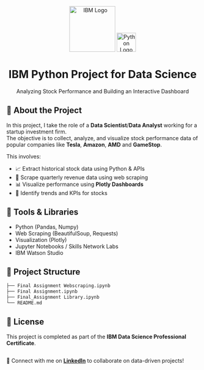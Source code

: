 <p align="center">
  <img src="https://upload.wikimedia.org/wikipedia/commons/5/51/IBM_logo.svg" alt="IBM Logo" width="120"/>
  <img src="https://upload.wikimedia.org/wikipedia/commons/c/c3/Python-logo-notext.svg" alt="Python Logo" width="50"/>
</p>


<h1 align="center">IBM Python Project for Data Science</h1>
<p align="center">Analyzing Stock Performance and Building an Interactive Dashboard</p>



## 🧠 About the Project

In this project, I take the role of a **Data Scientist**/**Data Analyst** working for a startup investment firm.  
The objective is to collect, analyze, and visualize stock performance data of popular companies like **Tesla**, **Amazon**, **AMD** and **GameStop**.

This involves:

- 📈 Extract historical stock data using Python & APIs  
- 🧾 Scrape quarterly revenue data using web scraping  
- 📊 Visualize performance using **Plotly Dashboards**  
- 🧠 Identify trends and KPIs for stocks


## 🧰 Tools & Libraries

- Python (Pandas, Numpy)
- Web Scraping (BeautifulSoup, Requests)
- Visualization (Plotly)
- Jupyter Notebooks / Skills Network Labs
- IBM Watson Studio

## 💼 Project Structure

```bash
├── Final Assignment Webscraping.ipynb
├── Final Assignment.ipynb
├── Final_Assignment Library.ipynb
└── README.md           
```


## 📜 License
This project is completed as part of the **IBM Data Science Professional Certificate**.  

##

🌟  Connect with me on **[LinkedIn](https://www.linkedin.com/in/ibtihel-dhaouadi/)** to collaborate on data-driven projects!


